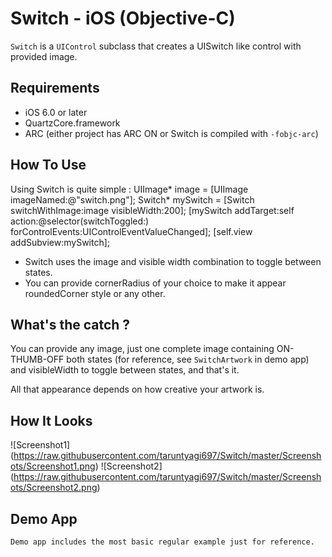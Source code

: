 # Switch - iOS (Objective-C)

`Switch` is a `UIControl` subclass that creates a UISwitch like control with provided image.

## Requirements
* iOS 6.0 or later
* QuartzCore.framework
* ARC (either project has ARC ON or Switch is compiled with `-fobjc-arc`)

## How To Use
Using Switch is quite simple :
    UIImage* image = [UIImage imageNamed:@"switch.png"];
    Switch* mySwitch = [Switch switchWithImage:image visibleWidth:200];
    [mySwitch addTarget:self action:@selector(switchToggled:) forControlEvents:UIControlEventValueChanged];
    [self.view addSubview:mySwitch];
* Switch uses the image and visible width combination to toggle between states.
* You can provide cornerRadius of your choice to make it appear roundedCorner style or any other.

## What's the catch ?
You can provide any image, just one complete image containing ON-THUMB-OFF both states
(for reference, see `SwitchArtwork` in demo app) 
and visibleWidth to toggle between states, and that's it.

All that appearance depends on how creative your artwork is.

## How It Looks
![Screenshot1] (https://raw.githubusercontent.com/taruntyagi697/Switch/master/Screenshots/Screenshot1.png)
![Screenshot2] (https://raw.githubusercontent.com/taruntyagi697/Switch/master/Screenshots/Screenshot2.png)

    
## Demo App
    Demo app includes the most basic regular example just for reference.